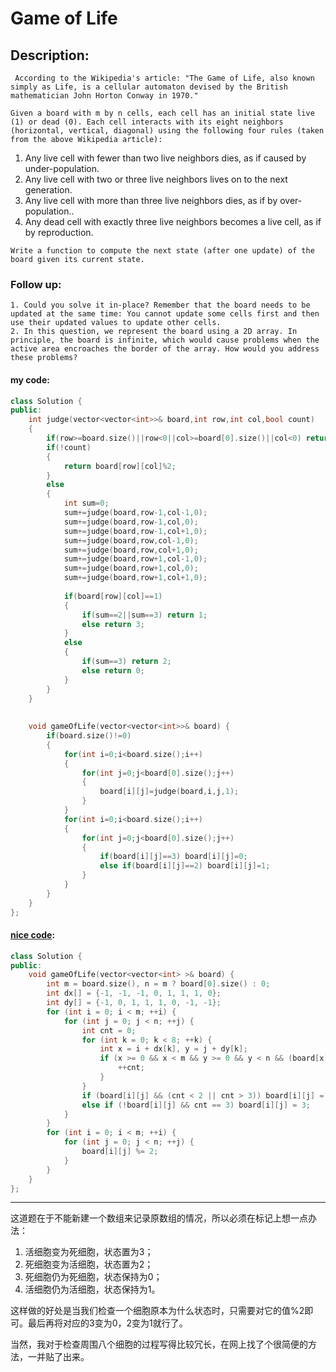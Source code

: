 # Game of Life
## Description:
```
 According to the Wikipedia's article: "The Game of Life, also known simply as Life, is a cellular automaton devised by the British mathematician John Horton Conway in 1970."

Given a board with m by n cells, each cell has an initial state live (1) or dead (0). Each cell interacts with its eight neighbors (horizontal, vertical, diagonal) using the following four rules (taken from the above Wikipedia article):
```
   1. Any live cell with fewer than two live neighbors dies, as if caused by under-population.
   2. Any live cell with two or three live neighbors lives on to the next generation.
   3. Any live cell with more than three live neighbors dies, as if by over-population..
   4. Any dead cell with exactly three live neighbors becomes a live cell, as if by reproduction.
```
Write a function to compute the next state (after one update) of the board given its current state.
```
### Follow up:

    1. Could you solve it in-place? Remember that the board needs to be updated at the same time: You cannot update some cells first and then use their updated values to update other cells.
    2. In this question, we represent the board using a 2D array. In principle, the board is infinite, which would cause problems when the active area encroaches the border of the array. How would you address these problems?


#### my code:
```cpp
class Solution {
public:
    int judge(vector<vector<int>>& board,int row,int col,bool count)
    {
        if(row>=board.size()||row<0||col>=board[0].size()||col<0) return 0;
        if(!count)
        {
            return board[row][col]%2;
        }
        else
        {
            int sum=0;
            sum+=judge(board,row-1,col-1,0);
            sum+=judge(board,row-1,col,0);
            sum+=judge(board,row-1,col+1,0);
            sum+=judge(board,row,col-1,0);
            sum+=judge(board,row,col+1,0);
            sum+=judge(board,row+1,col-1,0);
            sum+=judge(board,row+1,col,0);
            sum+=judge(board,row+1,col+1,0);
            
            if(board[row][col]==1)
            {
                if(sum==2||sum==3) return 1;
                else return 3;
            }
            else
            {
                if(sum==3) return 2;
                else return 0;
            }
        }
    }
    
    
    void gameOfLife(vector<vector<int>>& board) {
        if(board.size()!=0)
        {
            for(int i=0;i<board.size();i++)
            {
                for(int j=0;j<board[0].size();j++)
                {
                    board[i][j]=judge(board,i,j,1);
                }
            }
            for(int i=0;i<board.size();i++)
            {
                for(int j=0;j<board[0].size();j++)
                {
                    if(board[i][j]==3) board[i][j]=0;
                    else if(board[i][j]==2) board[i][j]=1;
                }
            }
        }
    }
};
```
#### [nice code](https://www.cnblogs.com/grandyang/p/4854466.html):
```cpp
class Solution {
public:
    void gameOfLife(vector<vector<int> >& board) {
        int m = board.size(), n = m ? board[0].size() : 0;
        int dx[] = {-1, -1, -1, 0, 1, 1, 1, 0};
        int dy[] = {-1, 0, 1, 1, 1, 0, -1, -1};
        for (int i = 0; i < m; ++i) {
            for (int j = 0; j < n; ++j) {
                int cnt = 0;
                for (int k = 0; k < 8; ++k) {
                    int x = i + dx[k], y = j + dy[k];
                    if (x >= 0 && x < m && y >= 0 && y < n && (board[x][y] == 1 || board[x][y] == 2)) {
                        ++cnt;
                    }
                }
                if (board[i][j] && (cnt < 2 || cnt > 3)) board[i][j] = 2;
                else if (!board[i][j] && cnt == 3) board[i][j] = 3;
            }
        }
        for (int i = 0; i < m; ++i) {
            for (int j = 0; j < n; ++j) {
                board[i][j] %= 2;
            }
        }
    }
};
```
*********************************************
这道题在于不能新建一个数组来记录原数组的情况，所以必须在标记上想一点办法：

1. 活细胞变为死细胞，状态置为3；
2. 死细胞变为活细胞，状态置为2；
3. 死细胞仍为死细胞，状态保持为0；
4. 活细胞仍为活细胞，状态保持为1。

这样做的好处是当我们检查一个细胞原本为什么状态时，只需要对它的值%2即可。最后再将对应的3变为0，2变为1就行了。

当然，我对于检查周围八个细胞的过程写得比较冗长，在网上找了个很简便的方法，一并贴了出来。